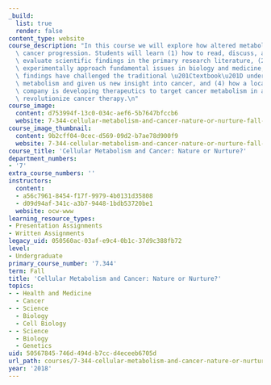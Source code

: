 ```yaml
---
_build:
  list: true
  render: false
content_type: website
course_description: "In this course we will explore how altered metabolism drives\
  \ cancer progression. Students will learn (1) how to read, discuss, and critically\
  \ evaluate scientific findings in the primary research literature, (2) how scientists\
  \ experimentally approach fundamental issues in biology and medicine, (3) how recent\
  \ findings have challenged the traditional \u201Ctextbook\u201D understanding of\
  \ metabolism and given us new insight into cancer, and (4) how a local pharmaceutical\
  \ company is developing therapeutics to target cancer metabolism in an effort to\
  \ revolutionize cancer therapy.\n"
course_image:
  content: d753994f-13c0-034c-aef6-5b7647bfccb6
  website: 7-344-cellular-metabolism-and-cancer-nature-or-nurture-fall-2018
course_image_thumbnail:
  content: 9b2cff04-0cec-d569-09d2-b7ae78d900f9
  website: 7-344-cellular-metabolism-and-cancer-nature-or-nurture-fall-2018
course_title: 'Cellular Metabolism and Cancer: Nature or Nurture?'
department_numbers:
- '7'
extra_course_numbers: ''
instructors:
  content:
  - a56c7961-8454-f17f-9979-4b0131d35808
  - d09d94af-341c-a3b7-9448-1bdb53720be1
  website: ocw-www
learning_resource_types:
- Presentation Assignments
- Written Assignments
legacy_uid: 050560ac-03af-e9c4-0b1c-37d9c388fb72
level:
- Undergraduate
primary_course_number: '7.344'
term: Fall
title: 'Cellular Metabolism and Cancer: Nature or Nurture?'
topics:
- - Health and Medicine
  - Cancer
- - Science
  - Biology
  - Cell Biology
- - Science
  - Biology
  - Genetics
uid: 50567845-746d-494d-b7cc-d4eceeb6705d
url_path: courses/7-344-cellular-metabolism-and-cancer-nature-or-nurture-fall-2018
year: '2018'
---
```


